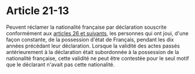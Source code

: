 # Article 21-13

Peuvent réclamer la nationalité française par déclaration souscrite conformément aux <a href='/affichCodeArticle.do?cidTexte=LEGITEXT000006070721&idArticle=LEGIARTI000006420159&dateTexte=&categorieLien=cid' title='Code civil - art. 26 (V)'>articles 26 et suivants</a>, les personnes qui ont joui, d'une façon constante, de la possession d'état de Français, pendant les dix années précédant leur déclaration. Lorsque la validité des actes passés antérieurement à la déclaration était subordonnée à la possession de la nationalité française, cette validité ne peut être contestée pour le seul motif que le déclarant n'avait pas cette nationalité.
